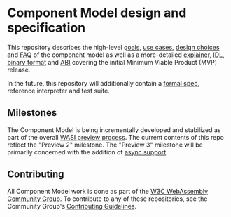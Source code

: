 # Component Model design and specification

This repository describes the high-level [goals], [use cases], [design choices]
and [FAQ] of the component model as well as a more-detailed [explainer], [IDL],
[binary format] and [ABI] covering the initial Minimum Viable Product (MVP)
release.

In the future, this repository will additionally contain a [formal spec],
reference interpreter and test suite.

## Milestones

The Component Model is being incrementally developed and stabilized as part of
the overall [WASI preview process]. The current contents of this repo reflect
the "Preview 2" milestone. The "Preview 3" milestone will be primarily
concerned with the addition of [async support].

## Contributing

All Component Model work is done as part of the [W3C WebAssembly Community Group].
To contribute to any of these repositories, see the Community Group's
[Contributing Guidelines].


[goals]: design/high-level/Goals.md
[use cases]: design/high-level/UseCases.md
[design choices]: design/high-level/Choices.md
[FAQ]: design/high-level/FAQ.md
[explainer]: design/mvp/Explainer.md
[IDL]: design/mvp/WIT.md
[binary format]: design/mvp/Binary.md
[ABI]: design/mvp/CanonicalABI.md
[formal spec]: spec/
[W3C WebAssembly Community Group]: https://www.w3.org/community/webassembly/
[Contributing Guidelines]: https://webassembly.org/community/contributing/
[WASI preview process]: https://github.com/WebAssembly/meetings/blob/main/wasi/2023/presentations/2023-02-09-gohman-wasi-roadmap.pdf
[Async Support]: https://docs.google.com/presentation/d/1MNVOZ8hdofO3tI0szg_i-Yoy0N2QPU2C--LzVuoGSlE/edit?usp=share_link
